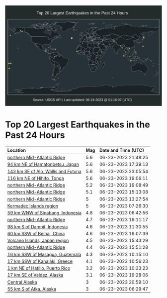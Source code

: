 ![Map](./map.png)

# Top 20 Largest Earthquakes in the Past 24 Hours

| Location | Mag | Date and Time (UTC) |
|:---|:---|:---|
| [northern Mid-Atlantic Ridge](https://earthquake.usgs.gov/earthquakes/eventpage/us7000kaqm) | 5.6 | 06-23-2023 21:48:25 |
| [94 km NE of Hamatonbetsu, Japan](https://earthquake.usgs.gov/earthquakes/eventpage/us7000kane) | 5.6 | 06-23-2023 17:39:13 |
| [143 km SE of Alo, Wallis and Futuna](https://earthquake.usgs.gov/earthquakes/eventpage/us7000kar4) | 5.6 | 06-23-2023 23:05:54 |
| [116 km NE of Hihifo, Tonga](https://earthquake.usgs.gov/earthquakes/eventpage/us7000kap9) | 5.6 | 06-23-2023 19:06:11 |
| [northern Mid-Atlantic Ridge](https://earthquake.usgs.gov/earthquakes/eventpage/us7000kape) | 5.2 | 06-23-2023 19:08:49 |
| [northern Mid-Atlantic Ridge](https://earthquake.usgs.gov/earthquakes/eventpage/us7000kamk) | 5.1 | 06-23-2023 15:13:08 |
| [northern Mid-Atlantic Ridge](https://earthquake.usgs.gov/earthquakes/eventpage/us7000kakb) | 5 | 06-23-2023 13:27:54 |
| [Kermadec Islands region](https://earthquake.usgs.gov/earthquakes/eventpage/us7000kai7) | 5 | 06-23-2023 07:26:30 |
| [59 km WNW of Sinabang, Indonesia](https://earthquake.usgs.gov/earthquakes/eventpage/us7000kai5) | 4.8 | 06-23-2023 06:42:56 |
| [northern Mid-Atlantic Ridge](https://earthquake.usgs.gov/earthquakes/eventpage/us7000kapm) | 4.7 | 06-23-2023 19:11:17 |
| [98 km S of Dampit, Indonesia](https://earthquake.usgs.gov/earthquakes/eventpage/us7000kaip) | 4.6 | 06-23-2023 11:30:55 |
| [60 km SSW of Beihai, China](https://earthquake.usgs.gov/earthquakes/eventpage/us7000kapb) | 4.6 | 06-23-2023 19:07:39 |
| [Volcano Islands, Japan region](https://earthquake.usgs.gov/earthquakes/eventpage/us7000kamr) | 4.5 | 06-23-2023 15:43:29 |
| [northern Mid-Atlantic Ridge](https://earthquake.usgs.gov/earthquakes/eventpage/us7000kamx) | 4.4 | 06-23-2023 15:51:28 |
| [16 km SSW of Masagua, Guatemala](https://earthquake.usgs.gov/earthquakes/eventpage/us7000kaig) | 4.3 | 06-23-2023 10:15:10 |
| [17 km SSW of Kanaláki, Greece](https://earthquake.usgs.gov/earthquakes/eventpage/us7000kaii) | 4.1 | 06-23-2023 10:56:23 |
| [1 km NE of Hatillo, Puerto Rico](https://earthquake.usgs.gov/earthquakes/eventpage/pr71414448) | 3.2 | 06-23-2023 10:33:23 |
| [17 km SE of Valdez, Alaska](https://earthquake.usgs.gov/earthquakes/eventpage/ak023802zmy7) | 3.1 | 06-23-2023 19:28:06 |
| [Central Alaska](https://earthquake.usgs.gov/earthquakes/eventpage/ak023803rpyq) | 3 | 06-23-2023 20:59:10 |
| [55 km S of Atka, Alaska](https://earthquake.usgs.gov/earthquakes/eventpage/ak0237zv9b5q) | 3 | 06-23-2023 06:29:47 |
